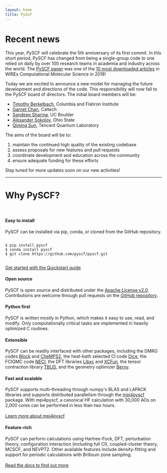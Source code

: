 ```yaml
---
layout: home
title: PySCF
---
```


# Recent news

This year, PySCF will celebrate the 5th anniversary of its first commit. In this
short period, PySCF has changed from being a single-group code to one relied on
daily by over 100 research teams in academia and industry across the world.  The
[PySCF paper](https://onlinelibrary.wiley.com/doi/abs/10.1002/wcms.1340) was one
of the 
[10 most downloaded articles](http://wires.wiley.com/WileyCDA/WiresCollection/id-43.html) 
in WIREs Computational Molecular Science in 2018!

Today we are excited to announce a new model for managing the future development
and directions of the code. This responsibility will now fall to the PySCF
board of directors. The initial board members will be:

- [Timothy Berkelbach](http://www.columbia.edu/cu/chemistry/groups/berkelbach/), Columbia and Flatiron Institute
- [Garnet Chan](http://www.chan-lab.caltech.edu/), Caltech
- [Sandeep Sharma](https://www.colorado.edu/lab/sharmagroup/), UC Boulder
- [Alexander Sokolov](https://research.cbc.osu.edu/sokolov.8/), Ohio State
- [Qiming Sun](http://www.sunqm.net/), Tencent Quantum Laboratory

The aims of the board will be to: 
1. maintain the continued high quality of the
existing codebase 
2. assess proposals for new features and pull requests
3. coordinate development and education across the community
4. ensure adequate funding for these efforts

Stay tuned for more updates soon on our new activities!

---

# Why PySCF? 
<br>

<div class="row">

<div class="col-md-4 mb-5">
<div class="card h-100">
<div class="card-header">
    <h4 class="card-title"><i class="fas fa-cloud-download-alt"></i> Easy to install</h4>
</div>
<div class="card-body">
    <p class="card-text">PySCF can be installed via pip, conda, or cloned from the GitHub repository.</p>
    <pre><code>
$ pip install pyscf
$ conda install pyscf
$ git clone https://github.com/pyscf/pyscf.git
    </code></pre>
    <a href="quickstart.html">Get started with the Quickstart guide</a>
</div>
</div>
</div>

<div class="col-md-4 mb-5">
<div class="card h-100">
<div class="card-header">
    <h4 class="card-title"><i class="fas fa-code-branch"></i> Open source</h4>
</div>
<div class="card-body">
    <p class="card-text">PySCF is open source and distributed under the 
    <a href="https://www.apache.org/licenses/LICENSE-2.0">Apache License v2.0</a>.
    Contributions are welcome through pull requests on the
    <a href="https://github.com/pyscf/pyscf">GitHub repository</a>.</p>
</div>
</div>
</div>

<div class="col-md-4 mb-5">
<div class="card h-100">
<div class="card-header">
    <h4 class="card-title"><i class="fab fa-python"></i> Python first</h4>
</div>
<div class="card-body">
    <p class="card-text">PySCF is written mostly in Python, which makes it easy to use, read, and modify.  
    Only computationally critical tasks
    are implemented in heavily optimized C routines.</p>
</div>
</div>
</div>

</div>
<!-- /.row -->

<div class="row">

<div class="col-md-4 mb-5">
<div class="card h-100">
<div class="card-header">
    <h4 class="card-title"><i class="fas fa-window-restore"></i> Extensible</h4>
</div>
<div class="card-body">
    <p class="card-text">PySCF can be readily interfaced with other
    packages, including the DMRG codes
    <a href="http://sanshar.github.io/Block/index.html">Block</a> and
    <a href="http://sebwouters.github.io/CheMPS2/index.html">CheMPS2</a>, 
    the heat-bath selected CI code
    <a href="https://sanshar.github.io/Dice/">Dice</a>,
    the FCIQMC code
    <a href="https://github.com/ghb24/NECI_STABLE">NECI</a>,
    the DFT libraries
    <a href="https://tddft.org/programs/libxc/">Libxc</a> and
    <a href="https://github.com/dftlibs/xcfun">XCFun</a>,
    the tensor contraction library
    <a href="https://github.com/devinamatthews/tblis">TBLIS</a>,
    and the geometry optimizer
    <a href="https://github.com/jhrmnn/pyberny">Berny</a>.</p>
</div>
</div>
</div>

<div class="col-md-4 mb-5">
<div class="card h-100">
<div class="card-header">
    <h4 class="card-title"><i class="fas fa-bolt"></i> Fast and scalable</h4>
</div>
<div class="card-body">
    <p class="card-text">PySCF supports multi-threading through 
    numpy's BLAS and LAPACK libraries and supports distributed parallelism
    through the <a href="https://github.com/pyscf/mpi4pyscf">mpi4pyscf</a> package.
    With mpi4pyscf, a canonical HF calculation with 30,000 AOs on
    2,000 cores can be performed in less than two hours.
    <br><br>
    <a href="https://github.com/pyscf/mpi4pyscf">Learn more about mpi4pyscf</a></p>
</div>
</div>
</div>

<div class="col-md-4 mb-5">
<div class="card h-100">
<div class="card-header">
    <h4 class="card-title"><i class="fas fa-cogs"></i> Feature-rich</h4>
</div>
<div class="card-body">
    <p class="card-text">PySCF can perform calculations using Hartree-Fock,
    DFT, perturbation theory, configuration interaction (including full CI),
    coupled-cluster theory, MCSCF, and NEVPT2. Other available features include
    density-fitting and support for periodic calculations with Brillouin zone sampling.
    <br><br>
    <a href="documentation.html">Read the docs to find out more</a></p>
</div>
</div>
</div>

</div>
<!-- /.row -->

